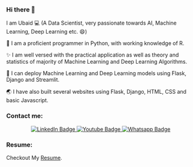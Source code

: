 ### Hi there 👋

I am Ubaid 💻 (A Data Scientist, very passionate towards AI, Machine Learning, Deep Learning etc. 😄)

🐍 I am a proficient programmer in Python, with working knowledge of R.

✨ I am well versed with the practical application as well as theory and statistics of majority of Machine Learning and Deep Learning Algorithms.

🔰 I can deploy Machine Learning and Deep Learning models using Flask, Django and Streamlit.

🌏 I have also built several websites using Flask, Django, HTML, CSS and basic Javascript.

### Contact me:

<div id="header" align="center">
  <div id="badges">
    <a href="https://www.linkedin.com/in/ubaidahmadceh/">
      <img src="https://img.shields.io/badge/LinkedIn-blue?style=for-the-badge&logo=linkedin&logoColor=white" alt="LinkedIn Badge"/>
    </a>
    <a href="https://www.youtube.com/channel/UCtIKyejnNPYaEXB5sgYADlg">
      <img src="https://img.shields.io/badge/YouTube-red?style=for-the-badge&logo=youtube&logoColor=white" alt="Youtube Badge"/>
    </a>
    <a href="https://wa.me/923484122900">
      <img src="https://img.shields.io/badge/Whatsapp-darkgreen?style=for-the-badge&logo=whatsapp&logoColor=white" alt="Whatsapp Badge"/>
    </a>
  </div>
</div>

### Resume:
Checkout My [Resume](https://drive.google.com/file/d/179uE9puC5_qYkz13K_jAFVxwXdeSHxKZ/view?usp=sharing).

<!--
**ubaidahmadceh/ubaidahmadceh** is a ✨ _special_ ✨ repository because its `README.md` (this file) appears on your GitHub profile.

Here are some ideas to get you started:

- 🔭 I’m currently working on ...
- 🌱 I’m currently learning ...
- 👯 I’m looking to collaborate on ...
- 🤔 I’m looking for help with ...
- 💬 Ask me about ...
- 📫 How to reach me: ...
- 😄 Pronouns: ...
- ⚡ Fun fact: ...
-->
